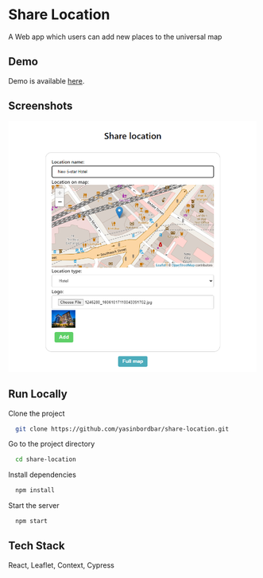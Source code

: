 # Share Location
A Web app which users can add new places to the universal map

## Demo
Demo is available [here](share-location.vercel.app).

## Screenshots

<img src="./public/screenshot.png" alt="drawing" width="500"/>


## Run Locally

Clone the project

```bash
  git clone https://github.com/yasinbordbar/share-location.git
```

Go to the project directory

```bash
  cd share-location
```

Install dependencies

```bash
  npm install
```

Start the server

```bash
  npm start
```





## Tech Stack

 React, Leaflet,  Context, Cypress






